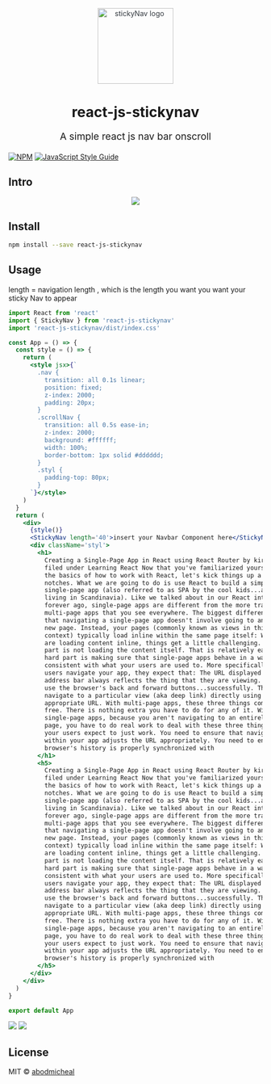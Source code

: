 <p align="center" style="color: #343a40">
  <img src="https://raw.githubusercontent.com/abodmicheal/react-js-stickynav/main/sticky%20logo.png" alt="stickyNav logo" height="150" width="150">
  <h1 align="center">react-js-stickynav</h1>
</p>
<p align="center" style="font-size: 1.2rem;">A simple react js nav bar onscroll</p>

[![NPM](https://img.shields.io/npm/v/react-js-stickynav.svg)](https://www.npmjs.com/package/react-js-stickynav) [![JavaScript Style Guide](https://img.shields.io/badge/code_style-standard-brightgreen.svg)](https://standardjs.com)

## Intro

<p align="center">
  <img src="https://media.giphy.com/media/zX9bxvB59xUnuudEMm/giphy.gif">
</p>

## Install

```bash
npm install --save react-js-stickynav
```

## Usage

length = navigation length , which is the length you want you want your sticky Nav to appear

```jsx
import React from 'react'
import { StickyNav } from 'react-js-stickynav'
import 'react-js-stickynav/dist/index.css'

const App = () => {
  const style = () => {
    return (
      <style jsx>{`
        .nav {
          transition: all 0.1s linear;
          position: fixed;
          z-index: 2000;
          padding: 20px;
        }
        .scrollNav {
          transition: all 0.5s ease-in;
          z-index: 2000;
          background: #ffffff;
          width: 100%;
          border-bottom: 1px solid #dddddd;
        }
        .styl {
          padding-top: 80px;
        }
      `}</style>
    )
  }
  return (
    <div>
      {style()}
      <StickyNav length='40'>insert your Navbar Component here</StickyNav>
      <div className='styl'>
        <h1>
          Creating a Single-Page App in React using React Router by kirupa |
          filed under Learning React Now that you've familiarized yourself with
          the basics of how to work with React, let's kick things up a few
          notches. What we are going to do is use React to build a simple
          single-page app (also referred to as SPA by the cool kids...and people
          living in Scandinavia). Like we talked about in our React introduction
          forever ago, single-page apps are different from the more traditional
          multi-page apps that you see everywhere. The biggest difference is
          that navigating a single-page app doesn't involve going to an entirely
          new page. Instead, your pages (commonly known as views in this
          context) typically load inline within the same page itself: When you
          are loading content inline, things get a little challenging. The hard
          part is not loading the content itself. That is relatively easy. The
          hard part is making sure that single-page apps behave in a way that is
          consistent with what your users are used to. More specifically, when
          users navigate your app, they expect that: The URL displayed in the
          address bar always reflects the thing that they are viewing. They can
          use the browser's back and forward buttons...successfully. They can
          navigate to a particular view (aka deep link) directly using the
          appropriate URL. With multi-page apps, these three things come for
          free. There is nothing extra you have to do for any of it. With
          single-page apps, because you aren't navigating to an entirely new
          page, you have to do real work to deal with these three things that
          your users expect to just work. You need to ensure that navigating
          within your app adjusts the URL appropriately. You need to ensure your
          browser's history is properly synchronized with
        </h1>
        <h5>
          Creating a Single-Page App in React using React Router by kirupa |
          filed under Learning React Now that you've familiarized yourself with
          the basics of how to work with React, let's kick things up a few
          notches. What we are going to do is use React to build a simple
          single-page app (also referred to as SPA by the cool kids...and people
          living in Scandinavia). Like we talked about in our React introduction
          forever ago, single-page apps are different from the more traditional
          multi-page apps that you see everywhere. The biggest difference is
          that navigating a single-page app doesn't involve going to an entirely
          new page. Instead, your pages (commonly known as views in this
          context) typically load inline within the same page itself: When you
          are loading content inline, things get a little challenging. The hard
          part is not loading the content itself. That is relatively easy. The
          hard part is making sure that single-page apps behave in a way that is
          consistent with what your users are used to. More specifically, when
          users navigate your app, they expect that: The URL displayed in the
          address bar always reflects the thing that they are viewing. They can
          use the browser's back and forward buttons...successfully. They can
          navigate to a particular view (aka deep link) directly using the
          appropriate URL. With multi-page apps, these three things come for
          free. There is nothing extra you have to do for any of it. With
          single-page apps, because you aren't navigating to an entirely new
          page, you have to do real work to deal with these three things that
          your users expect to just work. You need to ensure that navigating
          within your app adjusts the URL appropriately. You need to ensure your
          browser's history is properly synchronized with
        </h5>
      </div>
    </div>
  )
}

export default App
```

  <img src="https://raw.githubusercontent.com/abodmicheal/react-js-stickynav/main/Capture.PNG">
  <img src="https://raw.githubusercontent.com/abodmicheal/react-js-stickynav/main/Capture2.PNG">

## License

MIT © [abodmicheal](https://github.com/abodmicheal/react-js-stickynav)
